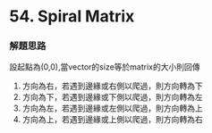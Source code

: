# 54. Spiral Matrix
### 解題思路
設起點為(0,0),當vector的size等於matrix的大小則回傳
1. 方向為右，若遇到邊緣或右側以爬過，則方向轉為下
2. 方向為下，若遇到邊緣或下側以爬過，則方向轉為左
3. 方向為左，若遇到邊緣或左側以爬過，則方向轉為上
4. 方向為上，若遇到邊緣或上側以爬過，則方向轉為右
